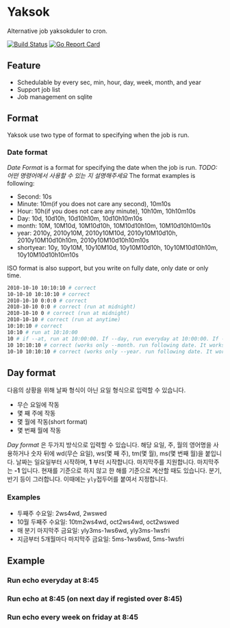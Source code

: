 # Yaksok

Alternative job yaksokduler to cron.

[![Build Status](https://travis-ci.org/theodore-kim/yaksok.svg?branch=dev)](https://travis-ci.org/theodore-kim/yaksok)
[![Go Report Card](https://goreportcard.com/badge/github.com/theodore-kim/yaksok)](https://goreportcard.com/report/github.com/theodore-kim/yaksok)

## Feature

- Schedulable by every sec, min, hour, day, week, month, and year
- Support job list
- Job management on sqlite

## Format

Yaksok use two type of format to specifying when the job is run.

### Date format

*Date Format* is a format for specifying the date when the job is run. 
_TODO: 어떤 명령어에서 사용할 수 있는 지 설명해주세요_
The format examples is following:

- Second: 10s
- Minute: 10m(if you does not care any second), 10m10s
- Hour: 10h(if you does not care any minute), 10h10m, 10h10m10s
- Day: 10d, 10d10h, 10d10h10m, 10d10h10m10s
- month: 10M, 10M10d, 10M10d10h, 10M10d10h10m, 10M10d10h10m10s
- year: 2010y, 2010y10M, 2010y10M10d, 2010y10M10d10h, 2010y10M10d10h10m, 2010y10M10d10h10m10s
- shortyear: 10y, 10y10M, 10y10M10d, 10y10M10d10h, 10y10M10d10h10m, 10y10M10d10h10m10s

ISO format is also support, but you write on fully date, only date or only time.

``` sh
2010-10-10 10:10:10 # correct
10-10-10 10:10:10 # correct
2010-10-10 0:0:0 # correct
2010-10-10 0:0 # correct (run at midnight)
2010-10-10 0 # correct (run at midnight)
2010-10-10 # correct (run at anytime)
10:10:10 # correct
10:10 # run at 10:10:00
10 # if --at, run at 10:00:00. If --day, run everyday at 10:00:00. If --month, run on 10th date at anytime. Error if you apply on the option --year or --week.
10 10:10:10 # correct (works only --month. run following date. It works if today is before than the date but It works next month if today is after than.)
10-10 10:10:10 # correct (works only --year. run following date. It works if today is before than the date but It works next year if today is after than.)
```

## Day format

다음의 상황을 위해 날짜 형식이 아닌 요일 형식으로 입력할 수 있습니다.

- 무슨 요일에 작동
- 몇 째 주에 작동
- 몇 월에 작동(short format)
- 몇 번째 월에 작동

*Day format* 은 두가지 방식으로 입력할 수 있습니다. 해당 요일, 주, 월의 영어명을 사용하거나 숫자 뒤에 wd(무슨 요일), ws(몇 째 주), tm(몇 월), ms(몇 번째 월)을 붙입니다. 날짜는 일요일부터 시작하며, **1** 부터 시작합니다.
마지막주를 지원합니다. 마지막주는 **-1** 입니다.
현재를 기준으로 하지 않고 한 해를 기준으로 계산할 때도 있습니다. 분기, 반기 등이 그러합니다. 이때에는 `yly`접두어를 붙여서 지정합니다.

### Examples

- 두째주 수요일: 2ws4wd, 2wswed
- 10월 두째주 수요일: 10tm2ws4wd, oct2ws4wd, oct2wswed
- 매 분기 마지막주 금요일: yly3ms-1ws6wd, yly3ms-1wsfri
- 지금부터 5개월마다 마지막주 금요일: 5ms-1ws6wd, 5ms-1wsfri

## Example

### Run echo everyday at 8:45

### Run echo at 8:45 (on next day if registed over 8:45)

### Run echo every week on friday at 8:45
